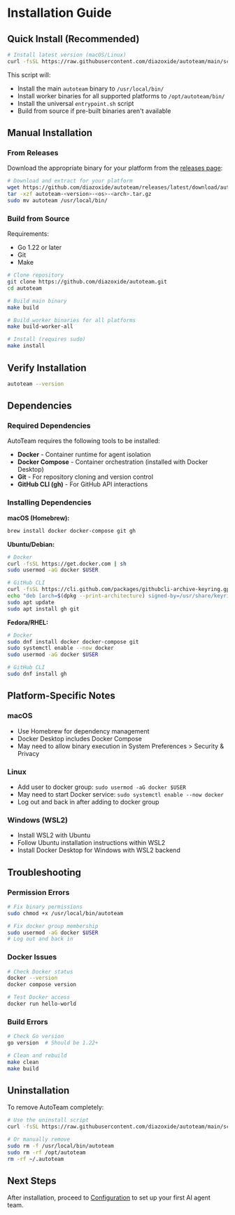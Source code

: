 # Installation Guide

## Quick Install (Recommended)

```bash
# Install latest version (macOS/Linux)
curl -fsSL https://raw.githubusercontent.com/diazoxide/autoteam/main/scripts/install.sh | bash
```

This script will:
- Install the main `autoteam` binary to `/usr/local/bin/`
- Install worker binaries for all supported platforms to `/opt/autoteam/bin/`
- Install the universal `entrypoint.sh` script
- Build from source if pre-built binaries aren't available

## Manual Installation

### From Releases

Download the appropriate binary for your platform from the [releases page](https://github.com/diazoxide/autoteam/releases):

```bash
# Download and extract for your platform
wget https://github.com/diazoxide/autoteam/releases/latest/download/autoteam-<version>-<os>-<arch>.tar.gz
tar -xzf autoteam-<version>-<os>-<arch>.tar.gz
sudo mv autoteam /usr/local/bin/
```

### Build from Source

Requirements:
- Go 1.22 or later
- Git
- Make

```bash
# Clone repository
git clone https://github.com/diazoxide/autoteam.git
cd autoteam

# Build main binary
make build

# Build worker binaries for all platforms
make build-worker-all

# Install (requires sudo)
make install
```

## Verify Installation

```bash
autoteam --version
```

## Dependencies

### Required Dependencies

AutoTeam requires the following tools to be installed:

- **Docker** - Container runtime for agent isolation
- **Docker Compose** - Container orchestration (installed with Docker Desktop)
- **Git** - For repository cloning and version control
- **GitHub CLI (gh)** - For GitHub API interactions

### Installing Dependencies

**macOS (Homebrew):**
```bash
brew install docker docker-compose git gh
```

**Ubuntu/Debian:**
```bash
# Docker
curl -fsSL https://get.docker.com | sh
sudo usermod -aG docker $USER

# GitHub CLI
curl -fsSL https://cli.github.com/packages/githubcli-archive-keyring.gpg | sudo dd of=/usr/share/keyrings/githubcli-archive-keyring.gpg
echo "deb [arch=$(dpkg --print-architecture) signed-by=/usr/share/keyrings/githubcli-archive-keyring.gpg] https://cli.github.com/packages stable main" | sudo tee /etc/apt/sources.list.d/github-cli.list > /dev/null
sudo apt update
sudo apt install gh git
```

**Fedora/RHEL:**
```bash
# Docker
sudo dnf install docker docker-compose git
sudo systemctl enable --now docker
sudo usermod -aG docker $USER

# GitHub CLI
sudo dnf install gh
```

## Platform-Specific Notes

### macOS
- Use Homebrew for dependency management
- Docker Desktop includes Docker Compose
- May need to allow binary execution in System Preferences > Security & Privacy

### Linux
- Add user to docker group: `sudo usermod -aG docker $USER`
- May need to start Docker service: `sudo systemctl enable --now docker`
- Log out and back in after adding to docker group

### Windows (WSL2)
- Install WSL2 with Ubuntu
- Follow Ubuntu installation instructions within WSL2
- Install Docker Desktop for Windows with WSL2 backend

## Troubleshooting

### Permission Errors
```bash
# Fix binary permissions
sudo chmod +x /usr/local/bin/autoteam

# Fix docker group membership
sudo usermod -aG docker $USER
# Log out and back in
```

### Docker Issues
```bash
# Check Docker status
docker --version
docker compose version

# Test Docker access
docker run hello-world
```

### Build Errors
```bash
# Check Go version
go version  # Should be 1.22+

# Clean and rebuild
make clean
make build
```

## Uninstallation

To remove AutoTeam completely:

```bash
# Use the uninstall script
curl -fsSL https://raw.githubusercontent.com/diazoxide/autoteam/main/scripts/uninstall.sh | bash

# Or manually remove
sudo rm -f /usr/local/bin/autoteam
sudo rm -rf /opt/autoteam
rm -rf ~/.autoteam
```

## Next Steps

After installation, proceed to [Configuration](configuration.md) to set up your first AI agent team.